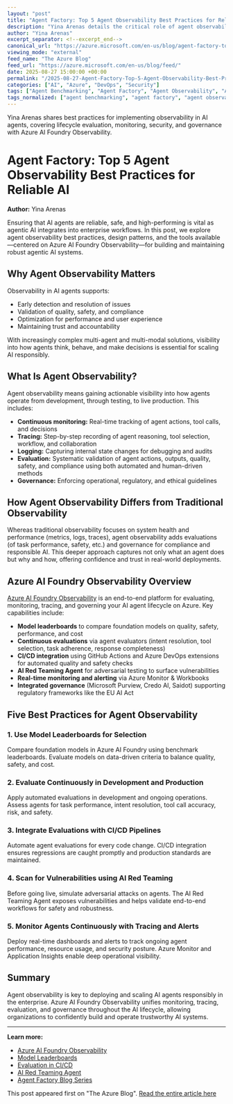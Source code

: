 ```yaml
---
layout: "post"
title: "Agent Factory: Top 5 Agent Observability Best Practices for Reliable AI"
description: "Yina Arenas details the critical role of agent observability for enterprise AI solutions. This post outlines practical guidance on monitoring, evaluation, tracing, governance, and end-to-end lifecycle management of AI agents using Azure AI Foundry Observability, including integration with CI/CD, security measures like red teaming, and advanced assessment tools for safety and compliance."
author: "Yina Arenas"
excerpt_separator: <!--excerpt_end-->
canonical_url: "https://azure.microsoft.com/en-us/blog/agent-factory-top-5-agent-observability-best-practices-for-reliable-ai/"
viewing_mode: "external"
feed_name: "The Azure Blog"
feed_url: "https://azure.microsoft.com/en-us/blog/feed/"
date: 2025-08-27 15:00:00 +00:00
permalink: "/2025-08-27-Agent-Factory-Top-5-Agent-Observability-Best-Practices-for-Reliable-AI.html"
categories: ["AI", "Azure", "DevOps", "Security"]
tags: ["Agent Benchmarking", "Agent Factory", "Agent Observability", "AI", "AI + Machine Learning", "AI Agents", "AI Governance", "Azure", "Azure AI Foundry", "Azure Monitor", "CI/CD Pipelines", "Compliance", "DevOps", "Enterprise AI", "Evaluation Metrics", "Microsoft Purview", "News", "Performance Monitoring", "Red Teaming", "Security"]
tags_normalized: ["agent benchmarking", "agent factory", "agent observability", "ai", "ai plus machine learning", "ai agents", "ai governance", "azure", "azure ai foundry", "azure monitor", "cislashcd pipelines", "compliance", "devops", "enterprise ai", "evaluation metrics", "microsoft purview", "news", "performance monitoring", "red teaming", "security"]
---
```


Yina Arenas shares best practices for implementing observability in AI agents, covering lifecycle evaluation, monitoring, security, and governance with Azure AI Foundry Observability.<!--excerpt_end-->

# Agent Factory: Top 5 Agent Observability Best Practices for Reliable AI

**Author:** Yina Arenas

Ensuring that AI agents are reliable, safe, and high-performing is vital as agentic AI integrates into enterprise workflows. In this post, we explore agent observability best practices, design patterns, and the tools available—centered on Azure AI Foundry Observability—for building and maintaining robust agentic AI systems.

## Why Agent Observability Matters

Observability in AI agents supports:

- Early detection and resolution of issues
- Validation of quality, safety, and compliance
- Optimization for performance and user experience
- Maintaining trust and accountability

With increasingly complex multi-agent and multi-modal solutions, visibility into how agents think, behave, and make decisions is essential for scaling AI responsibly.

## What Is Agent Observability?

Agent observability means gaining actionable visibility into how agents operate from development, through testing, to live production. This includes:

- **Continuous monitoring:** Real-time tracking of agent actions, tool calls, and decisions
- **Tracing:** Step-by-step recording of agent reasoning, tool selection, workflow, and collaboration
- **Logging:** Capturing internal state changes for debugging and audits
- **Evaluation:** Systematic validation of agent actions, outputs, quality, safety, and compliance using both automated and human-driven methods
- **Governance:** Enforcing operational, regulatory, and ethical guidelines

## How Agent Observability Differs from Traditional Observability

Whereas traditional observability focuses on system health and performance (metrics, logs, traces), agent observability adds evaluations (of task performance, safety, etc.) and governance for compliance and responsible AI. This deeper approach captures not only what an agent does but why and how, offering confidence and trust in real-world deployments.

## Azure AI Foundry Observability Overview

[Azure AI Foundry Observability](https://learn.microsoft.com/en-us/azure/ai-foundry/concepts/observability) is an end-to-end platform for evaluating, monitoring, tracing, and governing your AI agent lifecycle on Azure. Key capabilities include:

- **Model leaderboards** to compare foundation models on quality, safety, performance, and cost
- **Continuous evaluations** via agent evaluators (intent resolution, tool selection, task adherence, response completeness)
- **CI/CD integration** using GitHub Actions and Azure DevOps extensions for automated quality and safety checks
- **AI Red Teaming Agent** for adversarial testing to surface vulnerabilities
- **Real-time monitoring and alerting** via Azure Monitor & Workbooks
- **Integrated governance** (Microsoft Purview, Credo AI, Saidot) supporting regulatory frameworks like the EU AI Act

## Five Best Practices for Agent Observability

### 1. Use Model Leaderboards for Selection

Compare foundation models in Azure AI Foundry using benchmark leaderboards. Evaluate models on data-driven criteria to balance quality, safety, and cost.

### 2. Evaluate Continuously in Development and Production

Apply automated evaluations in development and ongoing operations. Assess agents for task performance, intent resolution, tool call accuracy, risk, and safety.

### 3. Integrate Evaluations with CI/CD Pipelines

Automate agent evaluations for every code change. CI/CD integration ensures regressions are caught promptly and production standards are maintained.

### 4. Scan for Vulnerabilities using AI Red Teaming

Before going live, simulate adversarial attacks on agents. The AI Red Teaming Agent exposes vulnerabilities and helps validate end-to-end workflows for safety and robustness.

### 5. Monitor Agents Continuously with Tracing and Alerts

Deploy real-time dashboards and alerts to track ongoing agent performance, resource usage, and security posture. Azure Monitor and Application Insights enable deep operational visibility.

## Summary

Agent observability is key to deploying and scaling AI agents responsibly in the enterprise. Azure AI Foundry Observability unifies monitoring, tracing, evaluation, and governance throughout the AI lifecycle, allowing organizations to confidently build and operate trustworthy AI systems.

---

**Learn more:**

- [Azure AI Foundry Observability](https://learn.microsoft.com/en-us/azure/ai-foundry/concepts/observability)
- [Model Leaderboards](https://learn.microsoft.com/en-us/azure/ai-foundry/how-to/benchmark-model-in-catalog)
- [Evaluation in CI/CD](https://learn.microsoft.com/en-us/azure/ai-foundry/how-to/evaluation-github-action?tabs=foundry-project)
- [AI Red Teaming Agent](https://learn.microsoft.com/en-us/azure/ai-foundry/concepts/ai-red-teaming-agent)
- [Agent Factory Blog Series](https://azure.microsoft.com/en-us/blog/tag/agent-factory/)

This post appeared first on "The Azure Blog". [Read the entire article here](https://azure.microsoft.com/en-us/blog/agent-factory-top-5-agent-observability-best-practices-for-reliable-ai/)

